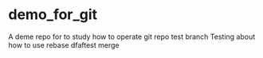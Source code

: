 # demo_for_git
A deme repo for to study how to operate git repo
test branch
Testing about how to use rebase
dfaftest merge
